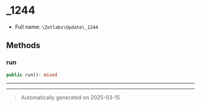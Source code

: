 
# _1244





* Full name: `\Zotlabs\Update\_1244`




## Methods


### run



```php
public run(): mixed
```












***


***
> Automatically generated on 2025-03-15
